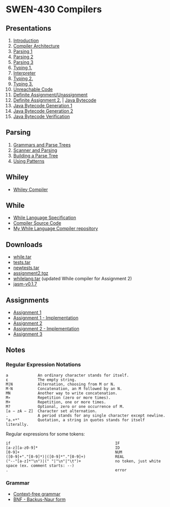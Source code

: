 # SWEN-430 Compilers

## Presentations

1. [Introduction](presentations/01-introduction.pdf)
2. [Compiler Architecture](presentations/02-while-language.pdf)
3. [Parsing 1](presentations/03-parsing-1.pdf)
4. [Parsing 2](presentations/04-parsing-2.pdf)
5. [Parsing 3](presentations/05-parsing-3.pdf)
6. [Typing 1.](presentations/06-typing-1.pdf)
7. [Interpreter](presentations/07-interpreter.pdf)
8. [Typing 2.](presentations/08-typing-2.pdf)
9. [Typing 3.](presentations/09-typing-3.pdf)
10. [Unreachable Code](presentations/10-unreachable-code.pdf)
11. [Definite Assignment/Unassignment](presentations/11-definite-assignment.pdf)
12. [Definite Assignment 2.](presentations/12-definite-assignment.pdf) | [Java Bytecode](presentations/12b-java-bytecode.pdf)
13. [Java Bytecode Generation 1](presentations/13-bytecode-generation-1.pdf)
14. [Java Bytecode Generation 2](presentations/14-bytecode-generation-2.pdf)
15. [Java Bytecode Verification](presentations/15-bytecode-verification.pdf)

## Parsing

1. [Grammars and Parse Trees](parsing-presentations/20-parsing-1-of-4.pdf)
2. [Scanner and Parsing](parsing-presentations/21-parsing-2-of-4.pdf)
3. [Building a Parse Tree](parsing-presentations/22-parsing-3-of-4.pdf)
4. [Using Patterns](parsing-presentations/23-parsing-4-of-4.pdf)

## Whiley

- [Whiley Compiler](https://github.com/Whiley/WhileyCompiler)

## While

- [While Language Specification](while/while-language-specification.pdf)
- [Compiler Source Code](while/compiler)
- [My While Language Compiler repository](https://github.com/zoltan-nz/while-lang-compiler)

## Downloads

- [while.tar](downloads/while.tar)
- [tests.tar](downloads/tests.tar)
- [newtests.tar](downloads/newtests.tar)
- [assignment2.tgz](downloads/assignment2.tgz)
- [whilelang.tar](downloads/whilelang.tar) (updated While compiler for Assignment 2)
- [jasm-v0.1.7](downloads/jasm-v0.1.7.jar)

## Assignments

- [Assignment 1](assignments/assignment-1.pdf)
- [Assignment 1 - Implementation](https://github.com/zoltan-nz/while-lang-compiler/blob/master/docs/assignment-1-notes.md)
- [Assignment 2](assignments/assignment-2.pdf)
- [Assignment 2 - Implementation](https://github.com/zoltan-nz/while-lang-compiler/blob/master/docs/assignment-2-notes.md)
- [Assignment 3](assignments/assignment-3.pdf)

## Notes

### Regular Expression Notations

```
a             An ordinary character stands for itself.
ε             The empty string.
M|N           Alternation, choosing from M or N.
M·N           Concatenation, an M followed by an N.
MN            Another way to write concatenation.
M∗            Repetition (zero or more times).
M+            Repetition, one or more times.
M?            Optional, zero or one occurrence of M.
[a − zA − Z]  Character set alternation.
.             A period stands for any single character except newline.
"a.+*"        Quotation, a string in quotes stands for itself literally.
```

Regular expressions for some tokens:

```
if                                              IF
[a-z][a-z0-9]*                                  ID
[0-9]+                                          NUM
([0-9]+"."[0-9]*)|([0-9]*"."[0-9]+)             REAL
("--"[a-z]*"\n")|(" "|"\n"|"\t")+               no token, just white space (ex. comment starts: --)
.                                               error
```

### Grammar

- [Context-free grammar](https://en.wikipedia.org/wiki/Context-free_grammar)
- [BNF - Backus-Naur form](https://en.wikipedia.org/wiki/Backus%E2%80%93Naur_form)

